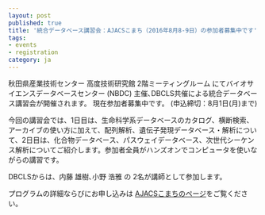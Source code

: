 ```yaml
---
layout: post
published: true
title: '統合データベース講習会：AJACSこまち（2016年8月8-9日）の参加者募集中です'
tags:
- events
- registration
category: ja
---
```

秋田県産業技術センター 高度技術研究館 2階ミーティングルーム にてバイオサイエンスデータベースセンター (NBDC) 主催､DBCLS共催による統合データベース講習会が開催されます。
現在参加者募集中です。 (申込締切：8月1日(月)まで)

 

今回の講習会では、1日目は、生命科学系データベースのカタログ、横断検索、アーカイブの使い方に加えて、配列解析、遺伝子発現データベース・解析について、2日目は、化合物データベース、パスウェイデータベース、次世代シーケンス解析についてご紹介します。参加者全員がハンズオンでコンピュータを使いながらの講習です。

 

DBCLSからは、内藤 雄樹､小野 浩雅 の 2名が講師として参加します。

 

プログラムの詳細ならびにお申し込みは [AJACSこまちのページ](http://eventss.biosciencedbc.jp/training/ajacs61)をご覧ください。